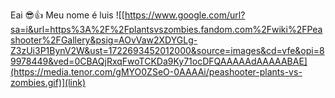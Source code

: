 Eai 😎👍
Meu nome é luis
![[https://www.google.com/url?sa=i&url=https%3A%2F%2Fplantsvszombies.fandom.com%2Fwiki%2FPeashooter%2FGallery&psig=AOvVaw2XDYGLg-Z3zUi3P1BynV2W&ust=1722693452012000&source=images&cd=vfe&opi=89978449&ved=0CBAQjRxqFwoTCKDa9Ky71ocDFQAAAAAdAAAAABAE](https://media.tenor.com/gMYO0ZSeO-0AAAAi/peashooter-plants-vs-zombies.gif)](link)
